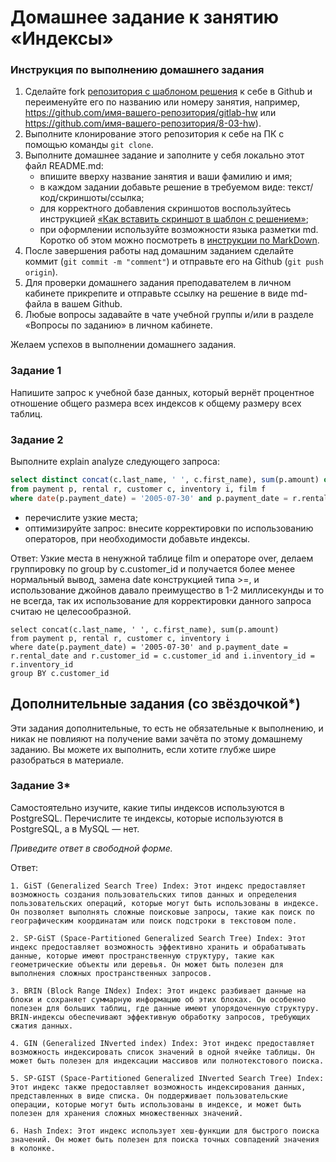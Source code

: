 # Домашнее задание к занятию «Индексы»

### Инструкция по выполнению домашнего задания

1. Сделайте fork [репозитория c шаблоном решения](https://github.com/netology-code/sys-pattern-homework) к себе в Github и переименуйте его по названию или номеру занятия, например, https://github.com/имя-вашего-репозитория/gitlab-hw или https://github.com/имя-вашего-репозитория/8-03-hw).
2. Выполните клонирование этого репозитория к себе на ПК с помощью команды `git clone`.
3. Выполните домашнее задание и заполните у себя локально этот файл README.md:
   - впишите вверху название занятия и ваши фамилию и имя;
   - в каждом задании добавьте решение в требуемом виде: текст/код/скриншоты/ссылка;
   - для корректного добавления скриншотов воспользуйтесь инструкцией [«Как вставить скриншот в шаблон с решением»](https://github.com/netology-code/sys-pattern-homework/blob/main/screen-instruction.md);
   - при оформлении используйте возможности языка разметки md. Коротко об этом можно посмотреть в [инструкции по MarkDown](https://github.com/netology-code/sys-pattern-homework/blob/main/md-instruction.md).
4. После завершения работы над домашним заданием сделайте коммит (`git commit -m "comment"`) и отправьте его на Github (`git push origin`).
5. Для проверки домашнего задания преподавателем в личном кабинете прикрепите и отправьте ссылку на решение в виде md-файла в вашем Github.
6. Любые вопросы задавайте в чате учебной группы и/или в разделе «Вопросы по заданию» в личном кабинете.

Желаем успехов в выполнении домашнего задания.

### Задание 1

Напишите запрос к учебной базе данных, который вернёт процентное отношение общего размера всех индексов к общему размеру всех таблиц.

### Задание 2

Выполните explain analyze следующего запроса:
```sql
select distinct concat(c.last_name, ' ', c.first_name), sum(p.amount) over (partition by c.customer_id, f.title)
from payment p, rental r, customer c, inventory i, film f
where date(p.payment_date) = '2005-07-30' and p.payment_date = r.rental_date and r.customer_id = c.customer_id and i.inventory_id = r.inventory_id
```
- перечислите узкие места;
- оптимизируйте запрос: внесите корректировки по использованию операторов, при необходимости добавьте индексы.

Ответ:
Узкие места в ненужной таблице film и операторе over, делаем группировку по group by c.customer_id и получается более менее нормальный вывод, замена date конструкцией типа >=, и использование джойнов давало преимущество в 1-2 миллисекунды и то не всегда, так их использование для корректировки данного запроса считаю не целесообразной.

```
select concat(c.last_name, ' ', c.first_name), sum(p.amount)
from payment p, rental r, customer c, inventory i
where date(p.payment_date) = '2005-07-30' and p.payment_date = r.rental_date and r.customer_id = c.customer_id and i.inventory_id = r.inventory_id
group BY c.customer_id
```

## Дополнительные задания (со звёздочкой*)
Эти задания дополнительные, то есть не обязательные к выполнению, и никак не повлияют на получение вами зачёта по этому домашнему заданию. Вы можете их выполнить, если хотите глубже шире разобраться в материале.

### Задание 3*

Самостоятельно изучите, какие типы индексов используются в PostgreSQL. Перечислите те индексы, которые используются в PostgreSQL, а в MySQL — нет.

*Приведите ответ в свободной форме.*

Ответ:

```
1. GiST (Generalized Search Tree) Index: Этот индекс предоставляет возможность создания пользовательских типов данных и определения пользовательских операций, которые могут быть использованы в индексе. Он позволяет выполнять сложные поисковые запросы, такие как поиск по географическим координатам или поиск подстроки в текстовом поле.
    
2. SP-GiST (Space-Partitioned Generalized Search Tree) Index: Этот индекс предоставляет возможность эффективно хранить и обрабатывать данные, которые имеют пространственную структуру, такие как геометрические объекты или деревья. Он может быть полезен для выполнения сложных пространственных запросов.
    
3. BRIN (Block Range INdex) Index: Этот индекс разбивает данные на блоки и сохраняет суммарную информацию об этих блоках. Он особенно полезен для больших таблиц, где данные имеют упорядоченную структуру. BRIN-индексы обеспечивают эффективную обработку запросов, требующих сжатия данных.
    
4. GIN (Generalized INverted index) Index: Этот индекс предоставляет возможность индексировать список значений в одной ячейке таблицы. Он может быть полезен для индексации массивов или полнотекстового поиска.
    
5. SP-GIST (Space-Partitioned Generalized INverted Search Tree) Index: Этот индекс также предоставляет возможность индексирования данных, представленных в виде списка. Он поддерживает пользовательские операции, которые могут быть использованы в индексе, и может быть полезен для хранения сложных множественных значений.
    
6. Hash Index: Этот индекс использует хеш-функции для быстрого поиска значений. Он может быть полезен для поиска точных совпадений значения в колонке.
```
